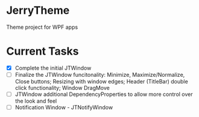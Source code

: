 # JerryTheme
Theme project for WPF apps

# Current Tasks
 - [x] Complete the initial JTWindow
 - [ ] Finalize the JTWindow funcitonality: Minimize, Maximize/Normalize, Close buttons; Resizing with window edges; Header (TitleBar) double click functionality; Window DragMove
 - [ ] JTWindow additional DependencyProperties to allow more control over the look and feel
 - [ ] Notification Window - JTNotifyWindow
